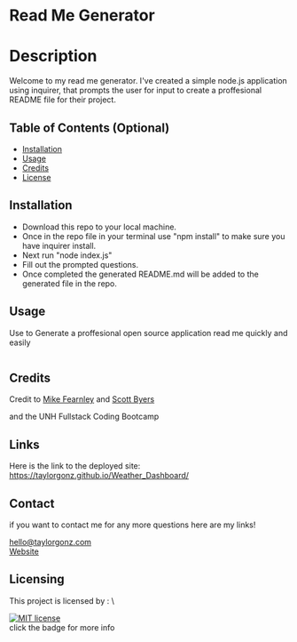 # Read Me Generator

# Description

Welcome to my read me generator. I've created a simple node.js application using inquirer, that prompts the user for input to create a proffesional README file for their project.

## Table of Contents (Optional)


* [Installation](#installation)
* [Usage](#usage)
* [Credits](#credits)
* [License](#license)


## Installation

- Download this repo to your local machine.
- Once in the repo file in your terminal use "npm install" to make sure you have inquirer install.
- Next run "node index.js"
- Fill out the prompted questions.
- Once completed the generated README.md will be added to the generated file in the repo.



## Usage 

Use to Generate a proffesional open source application read me quickly and easily


```md

```


## Credits
Credit to [Mike Fearnley](https://michaelfearnley.com/) and [Scott Byers](https://github.com/switch120)

and the UNH Fullstack Coding Bootcamp

## Links 
Here is the link to the deployed site: https://taylorgonz.github.io/Weather_Dashboard/
## Contact

if you want to contact me for any more questions here are my links!

hello@taylorgonz.com
<br>
[Website](http://www.taylorgonz.com)

## Licensing
This project is licensed by : \

[![MIT license](https://img.shields.io/badge/License-MIT-blue.svg)](https://lbesson.mit-license.org/) \
click the badge for more info